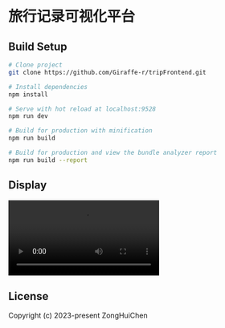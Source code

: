 # 旅行记录可视化平台

## Build Setup

```bash
# Clone project
git clone https://github.com/Giraffe-r/tripFrontend.git

# Install dependencies
npm install

# Serve with hot reload at localhost:9528
npm run dev

# Build for production with minification
npm run build

# Build for production and view the bundle analyzer report
npm run build --report
```

## Display

![Display](https://github.com/Giraffe-r/trip/blob/main/public/images/20240207_220321.mp4)

## License

Copyright (c) 2023-present ZongHuiChen
